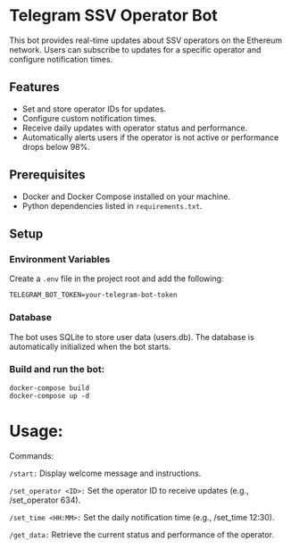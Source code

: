 # Telegram SSV Operator Bot

This bot provides real-time updates about SSV operators on the Ethereum network. Users can subscribe to updates for a specific operator and configure notification times.

## Features
- Set and store operator IDs for updates.
- Configure custom notification times.
- Receive daily updates with operator status and performance.
- Automatically alerts users if the operator is not active or performance drops below 98%.

## Prerequisites
- Docker and Docker Compose installed on your machine.
- Python dependencies listed in `requirements.txt`.

## Setup

### Environment Variables
Create a `.env` file in the project root and add the following:
```env
TELEGRAM_BOT_TOKEN=your-telegram-bot-token
```

### Database
The bot uses SQLite to store user data (users.db). The database is automatically initialized when the bot starts.

### Build and run the bot:
```
docker-compose build
docker-compose up -d
```
# Usage:

Commands:

`/start:` Display welcome message and instructions.

`/set_operator <ID>:` Set the operator ID to receive updates (e.g., /set_operator 634).

`/set_time <HH:MM>:` Set the daily notification time (e.g., /set_time 12:30).

`/get_data:` Retrieve the current status and performance of the operator.
